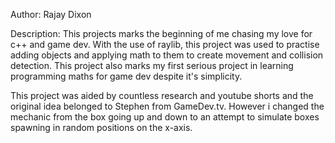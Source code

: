 Author: Rajay Dixon

Description: This projects marks the beginning of me chasing my love for c++ and game dev.
With the use of raylib, this project was used to practise adding objects and applying math to them to create movement and collision detection.
This project also marks my first serious project in learning programming maths for game dev despite it's simplicity.

This project was aided by countless research and youtube shorts and the original idea belonged to Stephen from GameDev.tv.
However i changed the mechanic from the box going up and down to an attempt to simulate boxes spawning in random positions on the x-axis.
